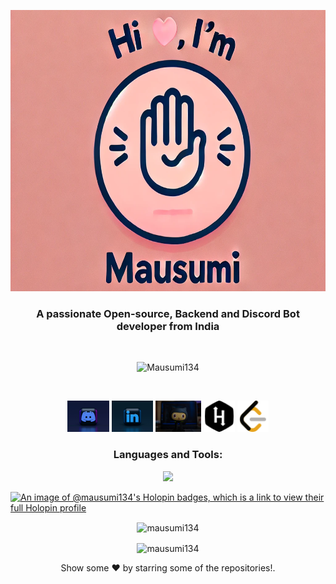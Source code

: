 <p align="center">
  <img src="header.png" alt="Header Image" height="450" width="100%">
</p>
<h3 align="center">A passionate Open-source, Backend and Discord Bot developer from India</h3>
<br>
<p align="center"> <img src="https://komarev.com/ghpvc/?username=mausumi134&label=Profile%20views&color=0e75b6&style=flat" alt="Mausumi134" /> </p>
<br>
<p align="center">
  <a href="https://discord.com/users/1284912937323987076"><img src="discord.jpg" alt="Discord" height="50"></a>
  <a href="https://www.linkedin.com/in/mausumi-ghadei-006466229/"><img src="linkdln.jpg" alt="LinkedIn" height="50"></a>
  <a href="https://github.com/Mausumi134"><img src="github.jpg" alt="GitHub" height="50"></a>
  <a href="https://www.hackerrank.com/profile/imausumi8093"><img src="hackerrank.svg" alt="Hackerrank" height="50"></a>
  <a href="https://leetcode.com/u/Mausumighadei/"><img src="leetcode.svg" alt="LeetCode" height="50"></a>
</p>
<h3 align="center">Languages and Tools:</h3>
<p align="center"> 
<img src="https://skillicons.dev/icons?i=aws,bash,c,cs,cpp,css,discord,bots,express,figma,git,github,githubactions,gitlab,heroku,html,js,jest,linux,mongodb,netlify,nextjs,nodejs,postgres,postman,powershell,py,react,mysql,stackoverflow,styledcomponents,tailwind,twitter,ts,unity,v,vercel,vim,vite,waswebpack,workers&perline=8&theme=dark" />
</p>

[![An image of @mausumi134's Holopin badges, which is a link to view their full Holopin profile](https://holopin.me/mausumi134)](https://holopin.io/@mausumi134)
<p align="center"> <img align="center" src="https://github-readme-stats-sync.vercel.app/api?username=mausumi134&count_private=true&show_icons=true&theme=radical&border_radius=10" alt="mausumi134" /></p>
<p align="center"> <img align="center" src="https://github-readme-streak-stats.herokuapp.com?user=mausumi134&theme=dracula&hide_border=true" alt="mausumi134" /></p>
<p align="center"> Show some ❤️ by starring some of the repositories!.<p>
